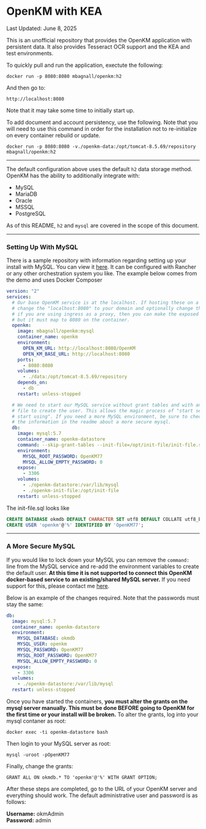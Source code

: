 # OpenKM with KEA

Last Updated: June 8, 2025

This is an unofficial repository that provides the OpenKM application with persistent data. It also provides Tesseract OCR support and the KEA and test environments.

To quickly pull and run the application, exectute the following:

`docker run -p 8080:8080 mbagnall/openkm:h2`

And then go to:

`http://localhost:8080`

Note that it may take some time to initially start up.

To add document and account persistency, use the following. Note that you will need to use this command in order for the installation not to re-initialize on every container rebuild or update.

`docker run -p 8080:8080 -v./openkm-data:/opt/tomcat-8.5.69/repository mbagnall/openkm:h2`

---

The default configuration above uses the default `h2` data storage method. OpenKM has the ability to additionally integrate with:

- MySQL
- MariaDB
- Oracle
- MSSQL
- PostgreSQL

As of this README, `h2` and `mysql` are covered in the scope of this document.

---

### Setting Up With MySQL

There is a sample repository with information regarding setting up your install with MySQL. You can view it [here](https://github.com/ElusiveMind/openkm_demo). It can be configured with Rancher or any other orchestration system you like. The example below comes from the demo and uses Docker Composer

```yml
version: "2"
services:
  # Our base OpenKM service is at the localhost. If hosting these on a domain,
  # change the "localhost:8080" to your domain and optionally change the ports.
  # if you are using ingress as a proxy, then you can make the exposed port anything
  # but it must map to 8080 on the container.
  openkm:
    image: mbagnall/openkm:mysql
    container_name: openkm
    environment:
      OPEN_KM_URL: http://localhost:8080/OpenKM
      OPEN_KM_BASE_URL: http://localhost:8080
    ports:
      - 8080:8080
    volumes:
      - ./data:/opt/tomcat-8.5.69/repository
    depends_on:
      - db
    restart: unless-stopped

  # We need to start our MySQL service without grant tables and with an init
  # file to create the user. This allows the magic process of "start service,
  # start using". If you need a more MySQL environment, be sure to check out
  # the information in the readme about a more secure mysql.
  db:
    image: mysql:5.7
    container_name: openkm-datastore
    command: --skip-grant-tables --init-file=/opt/init-file/init-file.sql
    environment:
      MYSQL_ROOT_PASSWORD: OpenKM77
      MYSQL_ALLOW_EMPTY_PASSWORD: 0
    expose:
      - 3306
    volumes:
      - ./openkm-datastore:/var/lib/mysql
      - ./openkm-init-file:/opt/init-file
    restart: unless-stopped
```

The init-file.sql looks like

```sql
CREATE DATABASE okmdb DEFAULT CHARACTER SET utf8 DEFAULT COLLATE utf8_bin;
CREATE USER 'openkm'@'%' IDENTIFIED BY 'OpenKM77';
```

---

### A More Secure MySQL

If you would like to lock down your MySQL you can remove the `command:` line from the MySQL service and re-add the environment variables to create the default user. **At this time it is not supported to connect this OpenKM docker-based service to an existing/shared MySQL server.** If you need support for this, please contact me [here](mailto:mbagnall@gmail.com).

Below is an example of the changes required. Note that the passwords must stay the same:

```yaml
db:
  image: mysql:5.7
  container_name: openkm-datastore
  environment:
    MYSQL_DATABASE: okmdb
    MYSQL_USER: openkm
    MYSQL_PASSWORD: OpenKM77
    MYSQL_ROOT_PASSWORD: OpenKM77
    MYSQL_ALLOW_EMPTY_PASSWORD: 0
  expose:
    - 3306
  volumes:
    - ./openkm-datastore:/var/lib/mysql
  restart: unless-stopped
```

Once you have started the containers, **you must alter the grants on the mysql server manually. This must be done BEFORE going to OpenKM for the first time or your install will be broken.** To alter the grants, log into your mysql contaner as root:

`docker exec -ti openkm-datastore bash`

Then login to your MySQL server as root:

`mysql -uroot -pOpenKM77`

Finally, change the grants:

`GRANT ALL ON okmdb.* TO 'openkm'@'%' WITH GRANT OPTION;`

After these steps are completed, go to the URL of your OpenKM server and everything should work. The default administrative user and password is as follows:

**Username:** okmAdmin  
**Password:** admin
